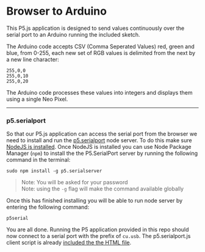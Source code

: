 # Browser to Arduino
This P5.js application is designed to send values continuously over the serial port to an Arduino running the included sketch.

The Arduino code accepts CSV (Comma Seperated Values) red, green and blue, from 0-255, each new set of RGB values is delimited from the next by a new line character:

	255,0,0
	255,0,10
	255,0,20

The Arduino code processes these values into integers and displays them using a single Neo Pixel.

----

### p5.serialport

So that our P5.js application can access the serial port from the browser we need to install and run the [p5.serialport](https://github.com/vanevery/p5.serialport) node server. To do this make sure [NodeJS is installed](https://nodejs.org/en/download/). Once NodeJS is installed you can use Node Package Manager (`npm`) to install the the P5.SerialPort server by running the following command in the terminal:

`sudo npm install -g p5.serialserver`

> Note: You will be asked for your password   
> Note: using the `-g` flag will make the command available globally

Once this has finished installing you will be able to run node server by entering the following command:

`p5serial`

You are all done. Running the P5 application provided in this repo should now connect to a serial port with the prefix of `cu.usb`. The p5.serialport.js client script is already [included the the HTML file](https://github.com/lcc-prototyping-lab/etch-a-sketch-p5js/blob/master/index.html#L4).
